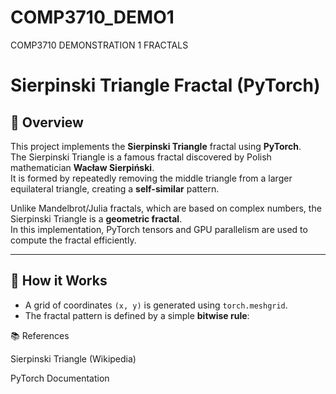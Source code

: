 # COMP3710_DEMO1
COMP3710 DEMONSTRATION 1 FRACTALS
# Sierpinski Triangle Fractal (PyTorch)

## 📌 Overview
This project implements the **Sierpinski Triangle** fractal using **PyTorch**.  
The Sierpinski Triangle is a famous fractal discovered by Polish mathematician **Wacław Sierpiński**.  
It is formed by repeatedly removing the middle triangle from a larger equilateral triangle, creating a **self-similar** pattern.

Unlike Mandelbrot/Julia fractals, which are based on complex numbers, the Sierpinski Triangle is a **geometric fractal**.  
In this implementation, PyTorch tensors and GPU parallelism are used to compute the fractal efficiently.

---

## 🚀 How it Works
- A grid of coordinates `(x, y)` is generated using `torch.meshgrid`.  
- The fractal pattern is defined by a simple **bitwise rule**:

📚 References

Sierpinski Triangle (Wikipedia)

PyTorch Documentation
